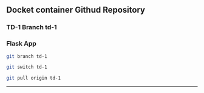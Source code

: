 ## Docket container Githud Repository

### TD-1 Branch td-1
### Flask App
```bash
git branch td-1
```
```bash
git switch td-1
```
```bash
git pull origin td-1
```
---
